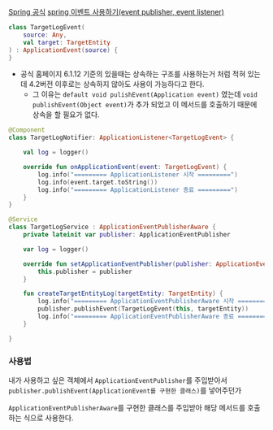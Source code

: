 [Spring 공식](https://docs.spring.io/spring-framework/reference/core/beans/context-introduction.html#context-functionality-events)
[spring 이벤트 사용하기(event publisher, event listener)](https://wildeveloperetrain.tistory.com/217)

```kotlin
class TargetLogEvent(  
    source: Any,  
    val target: TargetEntity  
) : ApplicationEvent(source) {  
}
```
- 공식 홈페이지 6.1.12 기준의 있을때는 상속하는 구조를 사용하는거 처럼 적혀 있는데 4.2버전 이후로는 상속하지 않아도 사용이 가능하다고 한다.
	- 그 이유는 `default void pulishEvent(Application event)` 였는데 `void publishEvent(Object event)`가 추가 되었고 이 메서드를 호출하기 때문에 상속을 할 필요가 없다.


```kotlin
@Component
class TargetLogNotifier: ApplicationListener<TargetLogEvent> {

    val log = logger()

    override fun onApplicationEvent(event: TargetLogEvent) {
        log.info("========= ApplicationListener 시작 =========")
        log.info(event.target.toString())
        log.info("========= ApplicationListener 종료 =========")
    }
}
```

```kotlin
@Service
class TargetLogService : ApplicationEventPublisherAware {
    private lateinit var publisher: ApplicationEventPublisher

    var log = logger()

    override fun setApplicationEventPublisher(publisher: ApplicationEventPublisher) {
        this.publisher = publisher
    }

    fun createTargetEntityLog(targetEntity: TargetEntity) {
        log.info("========= ApplicationEventPublisherAware 시작 =========")
        publisher.publishEvent(TargetLogEvent(this, targetEntity))
        log.info("========= ApplicationEventPublisherAware 종료 =========")
    }

}
```

### 사용법
내가 사용하고 싶은 객체에서 `ApplicationEventPublisher`를 주입받아서
`publisher.publishEvent(ApplicationEvent를 구현한 클래스)`를 넣어주던가

`ApplicationEventPublisherAware`를 구현한 클래스를 주입받아 해당 메서드를 호출하는 식으로 사용한다.
